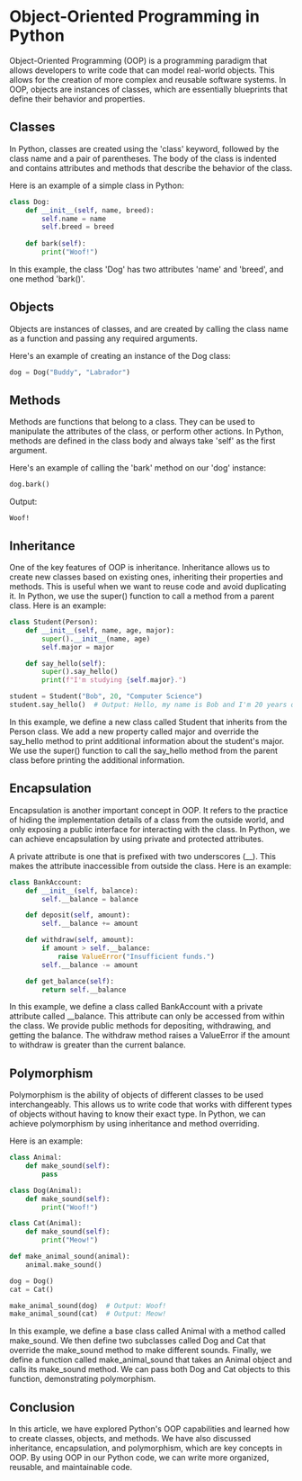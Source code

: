 # Object-Oriented Programming in Python

Object-Oriented Programming (OOP) is a programming paradigm that allows developers to write code that can model real-world objects. 
This allows for the creation of more complex and reusable software systems. In OOP, objects are instances of classes, 
which are essentially blueprints that define their behavior and properties.

## Classes
In Python, classes are created using the 'class' keyword, followed by the class name and a pair of parentheses. 
The body of the class is indented and contains attributes and methods that describe the behavior of the class.

Here is an example of a simple class in Python:

````python
class Dog:
    def __init__(self, name, breed):
        self.name = name
        self.breed = breed
        
    def bark(self):
        print("Woof!")
````

In this example, the class 'Dog' has two attributes 'name' and 'breed', and one method 'bark()'.

## Objects
Objects are instances of classes, and are created by calling the class name as a function and passing any required arguments.

Here's an example of creating an instance of the Dog class:

````python
dog = Dog("Buddy", "Labrador")
````

## Methods
Methods are functions that belong to a class. They can be used to manipulate the attributes of the class, or perform other actions. 
In Python, methods are defined in the class body and always take 'self' as the first argument.

Here's an example of calling the 'bark' method on our 'dog' instance:

````python
dog.bark()
````
Output:
````
Woof!
````


## Inheritance

One of the key features of OOP is inheritance. Inheritance allows us to create new classes based on existing ones, inheriting their properties and methods. This is useful when we want to reuse code and avoid duplicating it. In Python, we use the super() function to call a method from a parent class. Here is an example:

````python
class Student(Person):
    def __init__(self, name, age, major):
        super().__init__(name, age)
        self.major = major

    def say_hello(self):
        super().say_hello()
        print(f"I'm studying {self.major}.")

student = Student("Bob", 20, "Computer Science")
student.say_hello()  # Output: Hello, my name is Bob and I'm 20 years old. I'm studying Computer Science.
````

In this example, we define a new class called Student that inherits from the Person class. We add a new property called major and override the say_hello method to print additional information about the student's major. We use the super() function to call the say_hello method from the parent class before printing the additional information.

## Encapsulation

Encapsulation is another important concept in OOP. It refers to the practice of hiding the implementation details of a class from the outside world, and only exposing a public interface for interacting with the class. In Python, we can achieve encapsulation by using private and protected attributes.

A private attribute is one that is prefixed with two underscores (__). This makes the attribute inaccessible from outside the class. Here is an example:


````python
class BankAccount:
    def __init__(self, balance):
        self.__balance = balance

    def deposit(self, amount):
        self.__balance += amount

    def withdraw(self, amount):
        if amount > self.__balance:
            raise ValueError("Insufficient funds.")
        self.__balance -= amount

    def get_balance(self):
        return self.__balance
````

In this example, we define a class called BankAccount with a private attribute called __balance. This attribute can only be accessed from within the class. We provide public methods for depositing, withdrawing, and getting the balance. The withdraw method raises a ValueError if the amount to withdraw is greater than the current balance.

## Polymorphism

Polymorphism is the ability of objects of different classes to be used interchangeably. This allows us to write code that works with different types of objects without having to know their exact type. In Python, we can achieve polymorphism by using inheritance and method overriding.

Here is an example:

````python
class Animal:
    def make_sound(self):
        pass

class Dog(Animal):
    def make_sound(self):
        print("Woof!")

class Cat(Animal):
    def make_sound(self):
        print("Meow!")

def make_animal_sound(animal):
    animal.make_sound()

dog = Dog()
cat = Cat()

make_animal_sound(dog)  # Output: Woof!
make_animal_sound(cat)  # Output: Meow!
````

In this example, we define a base class called Animal with a method called make_sound. We then define two subclasses called Dog and Cat that override the make_sound method to make different sounds. Finally, we define a function called make_animal_sound that takes an Animal object and calls its make_sound method. We can pass both Dog and Cat objects to this function, demonstrating polymorphism.

## Conclusion

In this article, we have explored Python's OOP capabilities and learned how to create classes, objects, and methods. We have also discussed inheritance, encapsulation, and polymorphism, which are key concepts in OOP. By using OOP in our Python code, we can write more organized, reusable, and maintainable code.
